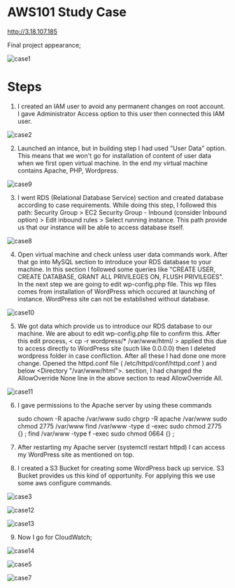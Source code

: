 # AWS101 Study Case

http://3.18.107.185

Final project appearance;

![case1](https://user-images.githubusercontent.com/77046207/116318236-21a43800-a7bd-11eb-9159-290bbdbde2e6.png)

# Steps

1. I created an IAM user to avoid any permanent changes on root account. I gave Administrator Access option to this user then connected this IAM user.

![case2](https://user-images.githubusercontent.com/77046207/116318690-d6d6f000-a7bd-11eb-97e2-8ef41648d859.png)

2. Launched an intance, but in building step I had used "User Data" option. This means that we won't go for installation of content of user data when we first open virtual machine. In the end my virtual machine contains Apache, PHP, Wordpress.


![case9](https://user-images.githubusercontent.com/77046207/116319855-e9522900-a7bf-11eb-8ae5-94badb26fe64.png)


3. I went RDS (Relational Database Service) section and created database according to case requirements. While
doing this step, I followed this path: Security Group > EC2 Security Group - Inbound (consider Inbound option) > Edit inbound rules > Select running instance.
This path provide us that our instance will be able to access database itself.

![case8](https://user-images.githubusercontent.com/77046207/116318897-3503d300-a7be-11eb-8830-bfc018718720.png)

4. Open virtual machine and check unless user data commands work. After that go into MySQL section to introduce your RDS database to your machine. In this section
I followed some queries like "CREATE USER, CREATE DATABASE, GRANT ALL PRIVILEGES ON, FLUSH PRIVILEGES". In the next step we are going to edit wp-config.php file. This wp files comes from installation of WordPress which occured at launching of instance. WordPress site can not be established without database.

![case10](https://user-images.githubusercontent.com/77046207/116320404-db50d800-a7c0-11eb-8e22-65a84c2da006.png)

5. We got data which provide us to introduce our RDS database to our machine. We are about to edit wp-config.php file to confirm this.
After this edit process, < cp -r wordpress/* /var/www/html/ > applied this due to access directly to WordPress site (such like 0.0.0.0) then I deleted wordpress folder 
in case confliction. After all these I had done one more change. Opened the httpd.conf file ( /etc/httpd/conf/httpd.conf ) and below  <Directory "/var/www/html">. section, I had changed the AllowOverride None line in the above section to read AllowOverride All.

![case11](https://user-images.githubusercontent.com/77046207/116321691-3257ac80-a7c3-11eb-81af-6bffeec54d21.png)

6. I gave permissions to the Apache server by using these commands

     sudo chown -R apache /var/www
     sudo chgrp -R apache /var/www
     sudo chmod 2775 /var/www
     find /var/www -type d -exec sudo chmod 2775 {} \;
     find /var/www -type f -exec sudo chmod 0664 {} \;

7. After restarting my Apache server (systemctl restart httpd) I can access my WordPress site as mentioned on top.

8. I created a S3 Bucket for creating some WordPress back up service. S3 Bucket provides us this kind of opportunity. For applying this we use some aws configure commands.

![case3](https://user-images.githubusercontent.com/77046207/116323860-92e8e880-a7c7-11eb-9e64-debfa414d072.png)




![case12](https://user-images.githubusercontent.com/77046207/116322524-ec9be380-a7c4-11eb-9b04-8f9e3629ba39.png)

![case13](https://user-images.githubusercontent.com/77046207/116324304-9335b380-a7c8-11eb-9e67-38d41973698a.png)

9) Now I go for CloudWatch;

![case14](https://user-images.githubusercontent.com/77046207/116324540-04756680-a7c9-11eb-8c53-3db9c1d7959b.png)

![case5](https://user-images.githubusercontent.com/77046207/116324596-1951fa00-a7c9-11eb-8e3f-9fb039b78e53.png)

![case7](https://user-images.githubusercontent.com/77046207/116324666-338bd800-a7c9-11eb-964c-cc3464b3478b.png)









